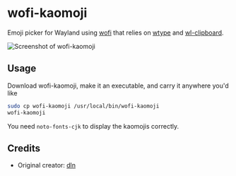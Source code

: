 # wofi-kaomoji

Emoji picker for Wayland using [wofi](https://cloudninja.pw/docs/wofi.html) that relies on [wtype](https://github.com/atx/wtype) and [wl-clipboard](https://github.com/bugaevc/wl-clipboard).

![Screenshot of wofi-kaomoji](https://yorunoken.s-ul.eu/VNCZUNaX)

## Usage

Download wofi-kaomoji, make it an executable, and carry it anywhere you'd like
```bash
sudo cp wofi-kaomoji /usr/local/bin/wofi-kaomoji
wofi-kaomoji
```

You need `noto-fonts-cjk` to display the kaomojis correctly.

## Credits
- Original creator: [dln](https://github.com/dln)
